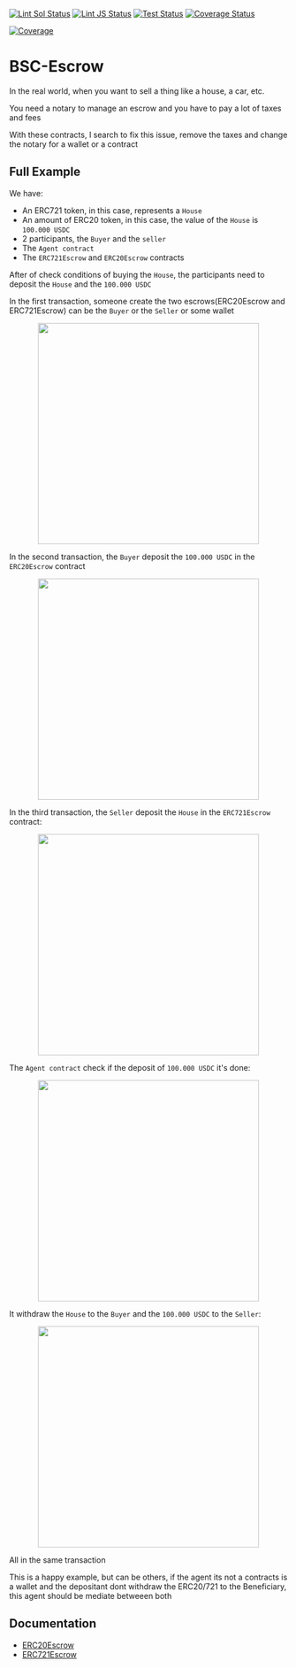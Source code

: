 [![Lint Sol Status](https://github.com/rotcivegaf/BSC-Escrow/workflows/Lint%20Sol/badge.svg)](https://github.com/rotcivegaf/BSC-Escrow/actions?query=workflow%3A%22Lint+Sol%22)
[![Lint JS Status](https://github.com/rotcivegaf/BSC-Escrow/workflows/Lint%20JS/badge.svg)](https://github.com/rotcivegaf/BSC-Escrow/actions?query=workflow%3A%22Lint+JS%22)
[![Test Status](https://github.com/rotcivegaf/BSC-Escrow/workflows/Test%20Contracts/badge.svg)](https://github.com/rotcivegaf/BSC-Escrow/actions?query=workflow%3A%22Test+Contracts%22)
[![Coverage Status](https://github.com/rotcivegaf/BSC-Escrow/workflows/Coverage/badge.svg)](https://github.com/rotcivegaf/BSC-Escrow/actions?query=workflow%3ACoverage)

[![Coverage](https://codecov.io/gh/rotcivegaf/BSC-Escrow/graph/badge.svg)](https://codecov.io/gh/rotcivegaf/BSC-Escrow)

# BSC-Escrow

In the real world, when you want to sell a thing like a house, a car, etc.

You need a notary to manage an escrow and you have to pay a lot of taxes and fees

With these contracts, I search to fix this issue, remove the taxes and change the notary for a wallet or a contract

## Full Example

We have:
  - An ERC721 token, in this case, represents a `House`
  - An amount of ERC20 token, in this case, the value of the `House` is `100.000 USDC`
  - 2 participants, the `Buyer` and the `seller`
  - The `Agent contract`
  - The `ERC721Escrow` and `ERC20Escrow` contracts

After of check conditions of buying the `House`, the participants need to deposit the `House` and the `100.000 USDC`

In the first transaction, someone create the two escrows(ERC20Escrow and ERC721Escrow) can be the `Buyer` or the `Seller` or some wallet

<p align="center">
  <img src="https://github.com/rotcivegaf/BSC-Escrow/blob/master/img/0%20create.svg" width="400" />
</p>

In the second transaction, the `Buyer` deposit the `100.000 USDC` in the `ERC20Escrow` contract

<p align="center">
  <img align="center" src="https://github.com/rotcivegaf/BSC-Escrow/blob/master/img/1%20deposit.svg" width="400" />
</p>

In the third transaction, the `Seller` deposit the `House` in the `ERC721Escrow` contract:

<p align="center">
  <img align="center" src="https://github.com/rotcivegaf/BSC-Escrow/blob/master/img/2%20deposit.svg" width="400" />
</p>

The `Agent contract` check if the deposit of `100.000 USDC` it's done:

<p align="center">
  <img align="center" src="https://github.com/rotcivegaf/BSC-Escrow/blob/master/img/2%20check%20deposit.svg" width="400" />
</p>

It withdraw the `House` to the `Buyer` and the `100.000 USDC` to the `Seller`:

<p align="center">
  <img align="center" src="https://github.com/rotcivegaf/BSC-Escrow/blob/master/img/2%20withdraw.svg" width="400" />
</p>

All in the same transaction

This is a happy example, but can be others, if the agent its not a contracts is a wallet and the depositant dont withdraw the ERC20/721 to the Beneficiary, this agent should be mediate betweeen both

## Documentation

  - [ERC20Escrow](https://github.com/rotcivegaf/BSC-Escrow/blob/master/ERC20Escrow_DOCUMENTATION.md)
  - [ERC721Escrow](https://github.com/rotcivegaf/BSC-Escrow/blob/master/ERC721Escrow_DOCUMENTATION.md)

